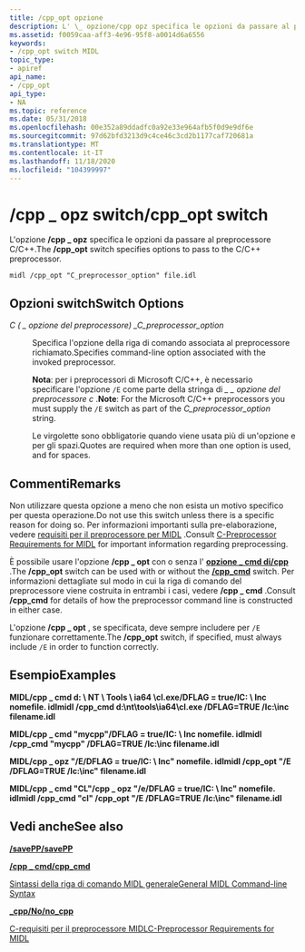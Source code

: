 ```yaml
---
title: /cpp_opt opzione
description: L' \_ opzione/cpp opz specifica le opzioni da passare al preprocessore C/C++.
ms.assetid: f0059caa-aff3-4e96-95f8-a0014d6a6556
keywords:
- /cpp_opt switch MIDL
topic_type:
- apiref
api_name:
- /cpp_opt
api_type:
- NA
ms.topic: reference
ms.date: 05/31/2018
ms.openlocfilehash: 00e352a89ddadfc0a92e33e964afb5f0d9e9df6e
ms.sourcegitcommit: 97d62bfd3213d9c4ce46c3cd2b1177caf720681a
ms.translationtype: MT
ms.contentlocale: it-IT
ms.lasthandoff: 11/18/2020
ms.locfileid: "104399997"
---
```

# <a name="cpp_opt-switch"></a><span data-ttu-id="c0197-104">/cpp \_ opz switch</span><span class="sxs-lookup"><span data-stu-id="c0197-104">/cpp\_opt switch</span></span>

<span data-ttu-id="c0197-105">L'opzione **/cpp \_ opz** specifica le opzioni da passare al preprocessore C/C++.</span><span class="sxs-lookup"><span data-stu-id="c0197-105">The **/cpp\_opt** switch specifies options to pass to the C/C++ preprocessor.</span></span>

``` syntax
midl /cpp_opt "C_preprocessor_option" file.idl
```

## <a name="switch-options"></a><span data-ttu-id="c0197-106">Opzioni switch</span><span class="sxs-lookup"><span data-stu-id="c0197-106">Switch Options</span></span>

<dl> <dt>

<span data-ttu-id="c0197-107">*C ( \_ opzione del preprocessore) \_*</span><span class="sxs-lookup"><span data-stu-id="c0197-107">*C\_preprocessor\_option*</span></span> 
</dt> <dd>

<span data-ttu-id="c0197-108">Specifica l'opzione della riga di comando associata al preprocessore richiamato.</span><span class="sxs-lookup"><span data-stu-id="c0197-108">Specifies command-line option associated with the invoked preprocessor.</span></span> 

<span data-ttu-id="c0197-109">**Nota**: per i preprocessori di Microsoft C/C++, è necessario specificare l'opzione `/E` come parte della stringa di *\_ \_ opzione del preprocessore c* .</span><span class="sxs-lookup"><span data-stu-id="c0197-109">**Note**: For the Microsoft C/C++ preprocessors you must supply the `/E` switch as part of the *C\_preprocessor\_option* string.</span></span> 

<span data-ttu-id="c0197-110">Le virgolette sono obbligatorie quando viene usata più di un'opzione e per gli spazi.</span><span class="sxs-lookup"><span data-stu-id="c0197-110">Quotes are required when more than one option is used, and for spaces.</span></span>

</dd> </dl>

## <a name="remarks"></a><span data-ttu-id="c0197-111">Commenti</span><span class="sxs-lookup"><span data-stu-id="c0197-111">Remarks</span></span>

<span data-ttu-id="c0197-112">Non utilizzare questa opzione a meno che non esista un motivo specifico per questa operazione.</span><span class="sxs-lookup"><span data-stu-id="c0197-112">Do not use this switch unless there is a specific reason for doing so.</span></span> <span data-ttu-id="c0197-113">Per informazioni importanti sulla pre-elaborazione, vedere [requisiti per il preprocessore per MIDL](c-preprocessor-requirements-for-midl.md) .</span><span class="sxs-lookup"><span data-stu-id="c0197-113">Consult [C-Preprocessor Requirements for MIDL](c-preprocessor-requirements-for-midl.md) for important information regarding preprocessing.</span></span>

<span data-ttu-id="c0197-114">È possibile usare l'opzione **/cpp \_ opt** con o senza l' [**opzione \_ cmd di/cpp**](-cpp-cmd.md) .</span><span class="sxs-lookup"><span data-stu-id="c0197-114">The **/cpp\_opt** switch can be used with or without the [**/cpp\_cmd**](-cpp-cmd.md) switch.</span></span> <span data-ttu-id="c0197-115">Per informazioni dettagliate sul modo in cui la riga di comando del preprocessore viene costruita in entrambi i casi, vedere **/cpp \_ cmd** .</span><span class="sxs-lookup"><span data-stu-id="c0197-115">Consult **/cpp\_cmd** for details of how the preprocessor command line is constructed in either case.</span></span>

<span data-ttu-id="c0197-116">L'opzione **/cpp \_ opt** , se specificata, deve sempre includere per `/E` funzionare correttamente.</span><span class="sxs-lookup"><span data-stu-id="c0197-116">The **/cpp\_opt** switch, if specified, must always include `/E` in order to function correctly.</span></span>

## <a name="examples"></a><span data-ttu-id="c0197-117">Esempio</span><span class="sxs-lookup"><span data-stu-id="c0197-117">Examples</span></span>

<span data-ttu-id="c0197-118">**MIDL/cpp \_ cmd d: \\ NT \\ Tools \\ ia64 \\cl.exe/DFLAG = true/IC: \\ Inc nomefile. idl**</span><span class="sxs-lookup"><span data-stu-id="c0197-118">**midl /cpp\_cmd d:\\nt\\tools\\ia64\\cl.exe /DFLAG=TRUE /Ic:\\inc filename.idl**</span></span>

<span data-ttu-id="c0197-119">**MIDL/cpp \_ cmd "mycpp"/DFLAG = true/IC: \\ Inc nomefile. idl**</span><span class="sxs-lookup"><span data-stu-id="c0197-119">**midl /cpp\_cmd "mycpp" /DFLAG=TRUE /Ic:\\inc filename.idl**</span></span>

<span data-ttu-id="c0197-120">**MIDL/cpp \_ opz "/E/DFLAG = true/IC: \\ Inc" nomefile. idl**</span><span class="sxs-lookup"><span data-stu-id="c0197-120">**midl /cpp\_opt "/E /DFLAG=TRUE /Ic:\\inc" filename.idl**</span></span>

<span data-ttu-id="c0197-121">**MIDL/cpp \_ cmd "CL"/cpp \_ opz "/e/DFLAG = true/IC: \\ Inc" nomefile. idl**</span><span class="sxs-lookup"><span data-stu-id="c0197-121">**midl /cpp\_cmd "cl" /cpp\_opt "/E /DFLAG=TRUE /Ic:\\inc" filename.idl**</span></span>

## <a name="see-also"></a><span data-ttu-id="c0197-122">Vedi anche</span><span class="sxs-lookup"><span data-stu-id="c0197-122">See also</span></span>

<dl> <dt>

[<span data-ttu-id="c0197-123">**/savePP**</span><span class="sxs-lookup"><span data-stu-id="c0197-123">**/savePP**</span></span>](-savepp.md)
</dt> <dt>

[<span data-ttu-id="c0197-124">**/cpp \_ cmd**</span><span class="sxs-lookup"><span data-stu-id="c0197-124">**/cpp\_cmd**</span></span>](-cpp-cmd.md)
</dt> <dt>

[<span data-ttu-id="c0197-125">Sintassi della riga di comando MIDL generale</span><span class="sxs-lookup"><span data-stu-id="c0197-125">General MIDL Command-line Syntax</span></span>](general-midl-command-line-syntax.md)
</dt> <dt>

[<span data-ttu-id="c0197-126">**\_cpp/No**</span><span class="sxs-lookup"><span data-stu-id="c0197-126">**/no\_cpp**</span></span>](-no-cpp-nocpp.md)
</dt> <dt>

[<span data-ttu-id="c0197-127">C-requisiti per il preprocessore MIDL</span><span class="sxs-lookup"><span data-stu-id="c0197-127">C-Preprocessor Requirements for MIDL</span></span>](c-preprocessor-requirements-for-midl.md)
</dt> </dl>

 

 




